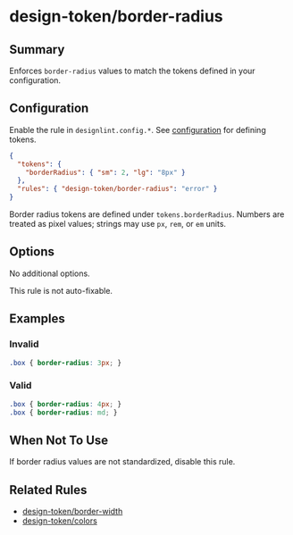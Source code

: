 # design-token/border-radius

## Summary
Enforces `border-radius` values to match the tokens defined in your configuration.

## Configuration
Enable the rule in `designlint.config.*`. See [configuration](../../configuration.md) for defining tokens.

```json
{
  "tokens": {
    "borderRadius": { "sm": 2, "lg": "8px" }
  },
  "rules": { "design-token/border-radius": "error" }
}
```

Border radius tokens are defined under `tokens.borderRadius`. Numbers are treated as pixel values; strings may use `px`, `rem`, or `em` units.

## Options
No additional options.

This rule is not auto-fixable.

## Examples

### Invalid

```css
.box { border-radius: 3px; }
```

### Valid

```css
.box { border-radius: 4px; }
.box { border-radius: md; }
```

## When Not To Use
If border radius values are not standardized, disable this rule.

## Related Rules
- [design-token/border-width](./border-width.md)
- [design-token/colors](./colors.md)
